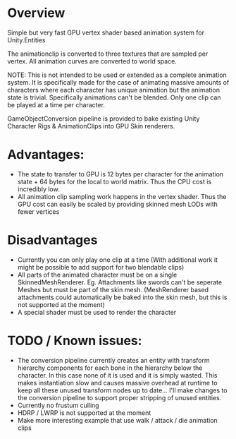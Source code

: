 # Overview

Simple but very fast GPU vertex shader based animation system for Unity.Entities

The animationclip is converted to three textures that are sampled per vertex. All animation curves are converted to world space.

NOTE: This is not intended to be used or extended as a complete animation system. It is specifically made for the case of animating massive amounts of characters where each character has unique animation but the animation state is trivial. Specifically animations can't be blended. Only one clip can be played at a time per character.

GameObjectConversion pipeline is provided to bake existing Unity Character Rigs & AnimationClips into GPU Skin renderers.

# Advantages:
* The state to transfer to GPU is 12 bytes per character for the animation state + 64 bytes for the local to world matrix. Thus the CPU cost is incredibly low.
* All animation clip sampling work happens in the vertex shader. Thus the GPU cost can easily be scaled by providing skinned mesh LODs with fewer vertices

# Disadvantages
* Currently you can only play one clip at a time (With additional work it might be possible to add support for two blendable clips)
* All parts of the animated character must be on a single SkinnedMeshRenderer. Eg. Attachments like swords can't be seperate Meshes but must be part of the skin mesh. (MeshRenderer based attachments could automatically be baked into the skin mesh, but this is not supported at the moment)
* A special shader must be used to render the character

# TODO / Known issues:
* The conversion pipeline currently creates an entity with transform hierarchy components for each bone in the hierarchy below the character. In this case none of it is used and it is simply wasted. This makes instantiation slow and causes massive overhead at runtime to keep all these unused transform nodes up to date... I'll make changes to the conversion pipeline to support proper stripping of unused entities.
* Currently no frustum culling
* HDRP / LWRP is not supported at the moment
* Make more interesting example that use walk / attack / die animation clips
